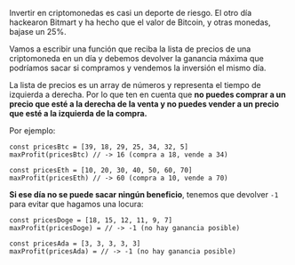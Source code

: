 Invertir en criptomonedas es casi un deporte de riesgo. El otro día hackearon Bitmart y ha hecho que el valor de Bitcoin, y otras monedas, bajase un 25%.

Vamos a escribir una función que reciba la lista de precios de una criptomoneda en un día y debemos devolver la ganancia máxima que podríamos sacar si compramos y vendemos la inversión el mismo día.

La lista de precios es un array de números y representa el tiempo de izquierda a derecha. Por lo que ten en cuenta que **no puedes comprar a un precio que esté a la derecha de la venta y no puedes vender a un precio que esté a la izquierda de la compra.**

Por ejemplo:

    const pricesBtc = [39, 18, 29, 25, 34, 32, 5]
    maxProfit(pricesBtc) // -> 16 (compra a 18, vende a 34)

    const pricesEth = [10, 20, 30, 40, 50, 60, 70]  
    maxProfit(pricesEth) // -> 60 (compra a 10, vende a 70)

**Si ese día no se puede sacar ningún beneficio**, tenemos que devolver `-1` para evitar que hagamos una locura:

    const pricesDoge = [18, 15, 12, 11, 9, 7]
    maxProfit(pricesDoge) = // -> -1 (no hay ganancia posible)

    const pricesAda = [3, 3, 3, 3, 3]
    maxProfit(pricesAda) = // -> -1 (no hay ganancia posible)